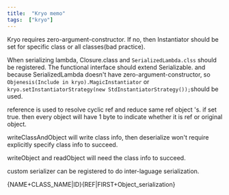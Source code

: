 ```yaml
---
title:  "Kryo memo"
tags:  ["kryo"]
---
```

<!--more-->
Kryo requires zero-argument-constructor. If no, then Instantiator should be set for specific class or all classes(bad practice).

When serializing lambda, Closure.class and `SerializedLambda.clss` should be registered. The functional interface should extend Serializable.
and because SerializedLambda doesn't have zero-argument-constructor, so `Objenesis(Include in kryo).MagicInstantiator` or `kryo.setInstantiatorStrategy(new StdInstantiatorStrategy());`should be used.

reference is used to resolve cyclic ref and reduce same ref object 's. if set true. then every object will have 1 byte to indicate whether it is ref or original object.

writeClassAndObject will write class info, then deserialize won't require explicitly specify class info to succeed.

writeObject and readObject will need the class info to succeed.

custom serializer can be registered to do inter-laguage serialization.

{NAME+CLASS_NAME|ID}{REF|FIRST+Object_serialization}